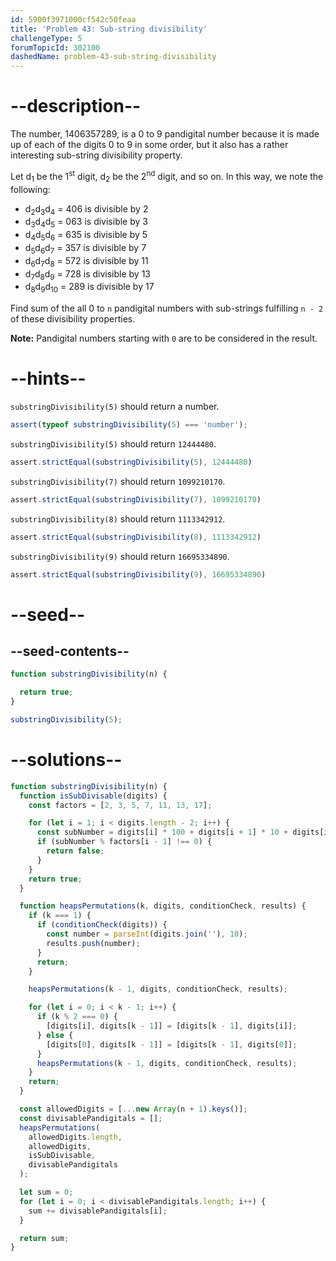 ```yaml
---
id: 5900f3971000cf542c50feaa
title: 'Problem 43: Sub-string divisibility'
challengeType: 5
forumTopicId: 302100
dashedName: problem-43-sub-string-divisibility
---
```


# --description--

The number, 1406357289, is a 0 to 9 pandigital number because it is made up of each of the digits 0 to 9 in some order, but it also has a rather interesting sub-string divisibility property.

Let d<sub>1</sub> be the 1<sup>st</sup> digit, d<sub>2</sub> be the 2<sup>nd</sup> digit, and so on. In this way, we note the following:

<ul>
  <li>d<sub>2</sub>d<sub>3</sub>d<sub>4</sub> = 406 is divisible by 2</li>
  <li>d<sub>3</sub>d<sub>4</sub>d<sub>5</sub> = 063 is divisible by 3</li>
  <li>d<sub>4</sub>d<sub>5</sub>d<sub>6</sub> = 635 is divisible by 5</li>
  <li>d<sub>5</sub>d<sub>6</sub>d<sub>7</sub> = 357 is divisible by 7</li>
  <li>d<sub>6</sub>d<sub>7</sub>d<sub>8</sub> = 572 is divisible by 11</li>
  <li>d<sub>7</sub>d<sub>8</sub>d<sub>9</sub> = 728 is divisible by 13</li>
  <li>d<sub>8</sub>d<sub>9</sub>d<sub>10</sub> = 289 is divisible by 17</li>
</ul>

Find sum of the all 0 to `n` pandigital numbers with sub-strings fulfilling `n - 2` of these divisibility properties.

**Note:** Pandigital numbers starting with `0` are to be considered in the result.

# --hints--

`substringDivisibility(5)` should return a number.

```js
assert(typeof substringDivisibility(5) === 'number');
```

`substringDivisibility(5)` should return `12444480`.

```js
assert.strictEqual(substringDivisibility(5), 12444480)
```

`substringDivisibility(7)` should return `1099210170`.

```js
assert.strictEqual(substringDivisibility(7), 1099210170)
```

`substringDivisibility(8)` should return `1113342912`.

```js
assert.strictEqual(substringDivisibility(8), 1113342912)
```

`substringDivisibility(9)` should return `16695334890`.

```js
assert.strictEqual(substringDivisibility(9), 16695334890)
```

# --seed--

## --seed-contents--

```js
function substringDivisibility(n) {

  return true;
}

substringDivisibility(5);
```

# --solutions--

```js
function substringDivisibility(n) {
  function isSubDivisable(digits) {
    const factors = [2, 3, 5, 7, 11, 13, 17];

    for (let i = 1; i < digits.length - 2; i++) {
      const subNumber = digits[i] * 100 + digits[i + 1] * 10 + digits[i + 2];
      if (subNumber % factors[i - 1] !== 0) {
        return false;
      }
    }
    return true;
  }

  function heapsPermutations(k, digits, conditionCheck, results) {
    if (k === 1) {
      if (conditionCheck(digits)) {
        const number = parseInt(digits.join(''), 10);
        results.push(number);
      }
      return;
    }

    heapsPermutations(k - 1, digits, conditionCheck, results);

    for (let i = 0; i < k - 1; i++) {
      if (k % 2 === 0) {
        [digits[i], digits[k - 1]] = [digits[k - 1], digits[i]];
      } else {
        [digits[0], digits[k - 1]] = [digits[k - 1], digits[0]];
      }
      heapsPermutations(k - 1, digits, conditionCheck, results);
    }
    return;
  }

  const allowedDigits = [...new Array(n + 1).keys()];
  const divisablePandigitals = [];
  heapsPermutations(
    allowedDigits.length,
    allowedDigits,
    isSubDivisable,
    divisablePandigitals
  );

  let sum = 0;
  for (let i = 0; i < divisablePandigitals.length; i++) {
    sum += divisablePandigitals[i];
  }

  return sum;
}
```
